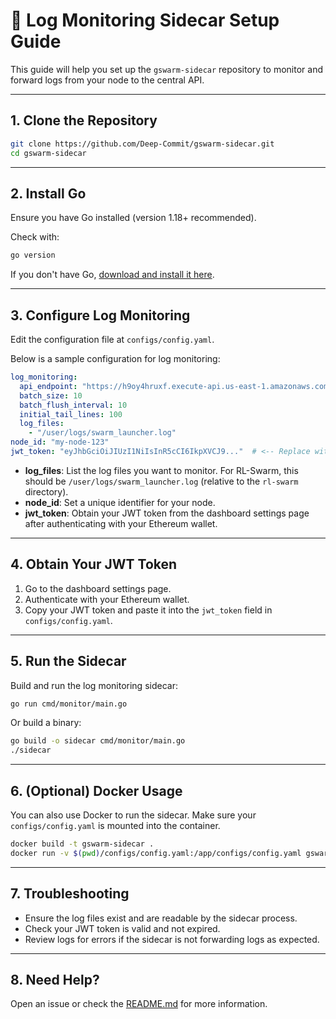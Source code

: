 # 🚀 Log Monitoring Sidecar Setup Guide

This guide will help you set up the `gswarm-sidecar` repository to monitor and forward logs from your node to the central API.

---

## 1. Clone the Repository

```sh
git clone https://github.com/Deep-Commit/gswarm-sidecar.git
cd gswarm-sidecar
```

---

## 2. Install Go

Ensure you have Go installed (version 1.18+ recommended).

Check with:

```sh
go version
```

If you don't have Go, [download and install it here](https://go.dev/dl/).

---

## 3. Configure Log Monitoring

Edit the configuration file at `configs/config.yaml`.

Below is a sample configuration for log monitoring:

```yaml
log_monitoring:
  api_endpoint: "https://h9oy4hruxf.execute-api.us-east-1.amazonaws.com/prod/v1/ingest"
  batch_size: 10
  batch_flush_interval: 10
  initial_tail_lines: 100
  log_files:
    - "/user/logs/swarm_launcher.log"
node_id: "my-node-123"
jwt_token: "eyJhbGciOiJIUzI1NiIsInR5cCI6IkpXVCJ9..."  # <-- Replace with your actual JWT
```

- **log_files**: List the log files you want to monitor. For RL-Swarm, this should be `/user/logs/swarm_launcher.log` (relative to the `rl-swarm` directory).
- **node_id**: Set a unique identifier for your node.
- **jwt_token**: Obtain your JWT token from the dashboard settings page after authenticating with your Ethereum wallet.

---

## 4. Obtain Your JWT Token

1. Go to the dashboard settings page.
2. Authenticate with your Ethereum wallet.
3. Copy your JWT token and paste it into the `jwt_token` field in `configs/config.yaml`.

---

## 5. Run the Sidecar

Build and run the log monitoring sidecar:

```sh
go run cmd/monitor/main.go
```

Or build a binary:

```sh
go build -o sidecar cmd/monitor/main.go
./sidecar
```

---

## 6. (Optional) Docker Usage

You can also use Docker to run the sidecar. Make sure your `configs/config.yaml` is mounted into the container.

```sh
docker build -t gswarm-sidecar .
docker run -v $(pwd)/configs/config.yaml:/app/configs/config.yaml gswarm-sidecar
```

---

## 7. Troubleshooting

- Ensure the log files exist and are readable by the sidecar process.
- Check your JWT token is valid and not expired.
- Review logs for errors if the sidecar is not forwarding logs as expected.

---

## 8. Need Help?

Open an issue or check the [README.md](../README.md) for more information.
